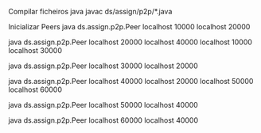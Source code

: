 Compilar ficheiros java
javac ds/assign/p2p/*.java


Inicializar Peers
java ds.assign.p2p.Peer localhost 10000 localhost 20000

java ds.assign.p2p.Peer localhost 20000 localhost 40000 localhost 10000 localhost 30000 

java ds.assign.p2p.Peer localhost 30000 localhost 20000

java ds.assign.p2p.Peer localhost 40000 localhost 20000 localhost 50000 localhost 60000 

java ds.assign.p2p.Peer localhost 50000 localhost 40000

java ds.assign.p2p.Peer localhost 60000 localhost 40000
